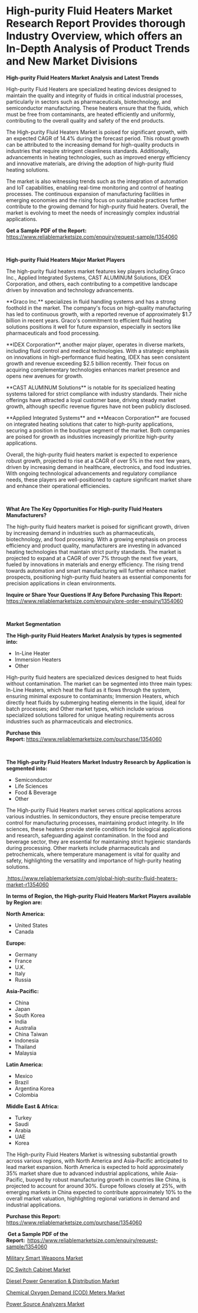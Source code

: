 <p><h1>High-purity Fluid Heaters Market Research Report Provides thorough Industry Overview, which offers an In-Depth Analysis of Product Trends and New Market Divisions</h1></p><p><strong>High-purity Fluid Heaters Market Analysis and Latest Trends</strong></p>
<p><p>High-purity Fluid Heaters are specialized heating devices designed to maintain the quality and integrity of fluids in critical industrial processes, particularly in sectors such as pharmaceuticals, biotechnology, and semiconductor manufacturing. These heaters ensure that the fluids, which must be free from contaminants, are heated efficiently and uniformly, contributing to the overall quality and safety of the end products.</p><p>The High-purity Fluid Heaters Market is poised for significant growth, with an expected CAGR of 14.4% during the forecast period. This robust growth can be attributed to the increasing demand for high-quality products in industries that require stringent cleanliness standards. Additionally, advancements in heating technologies, such as improved energy efficiency and innovative materials, are driving the adoption of high-purity fluid heating solutions.</p><p>The market is also witnessing trends such as the integration of automation and IoT capabilities, enabling real-time monitoring and control of heating processes. The continuous expansion of manufacturing facilities in emerging economies and the rising focus on sustainable practices further contribute to the growing demand for high-purity fluid heaters. Overall, the market is evolving to meet the needs of increasingly complex industrial applications.</p></p>
<p><strong>Get a Sample PDF of the Report:&nbsp;</strong> <a href="https://www.reliablemarketsize.com/enquiry/request-sample/1354060?utm_campaign=2113&utm_medium=2&utm_source=Github&utm_content=ia&utm_term=28022025&utm_id=high-purity-fluid-heaters">https://www.reliablemarketsize.com/enquiry/request-sample/1354060</a></p>
<p>&nbsp;</p>
<p><strong>High-purity Fluid Heaters Major Market Players</strong></p>
<p><p>The high-purity fluid heaters market features key players including Graco Inc., Applied Integrated Systems, CAST ALUMINUM Solutions, IDEX Corporation, and others, each contributing to a competitive landscape driven by innovation and technology advancements.</p><p>**Graco Inc.** specializes in fluid handling systems and has a strong foothold in the market. The company's focus on high-quality manufacturing has led to continuous growth, with a reported revenue of approximately $1.7 billion in recent years. Graco's commitment to efficient fluid heating solutions positions it well for future expansion, especially in sectors like pharmaceuticals and food processing.</p><p>**IDEX Corporation**, another major player, operates in diverse markets, including fluid control and medical technologies. With a strategic emphasis on innovations in high-performance fluid heating, IDEX has seen consistent growth and revenue exceeding $2.5 billion recently. Their focus on acquiring complementary technologies enhances market presence and opens new avenues for growth.</p><p>**CAST ALUMINUM Solutions** is notable for its specialized heating systems tailored for strict compliance with industry standards. Their niche offerings have attracted a loyal customer base, driving steady market growth, although specific revenue figures have not been publicly disclosed.</p><p>**Applied Integrated Systems** and **Meacon Corporation** are focused on integrated heating solutions that cater to high-purity applications, securing a position in the boutique segment of the market. Both companies are poised for growth as industries increasingly prioritize high-purity applications.</p><p>Overall, the high-purity fluid heaters market is expected to experience robust growth, projected to rise at a CAGR of over 5% in the next few years, driven by increasing demand in healthcare, electronics, and food industries. With ongoing technological advancements and regulatory compliance needs, these players are well-positioned to capture significant market share and enhance their operational efficiencies.</p></p>
<p>&nbsp;</p>
<p><strong>What Are The Key Opportunities For High-purity Fluid Heaters Manufacturers?</strong></p>
<p><p>The high-purity fluid heaters market is poised for significant growth, driven by increasing demand in industries such as pharmaceuticals, biotechnology, and food processing. With a growing emphasis on process efficiency and product quality, manufacturers are investing in advanced heating technologies that maintain strict purity standards. The market is projected to expand at a CAGR of over 7% through the next five years, fueled by innovations in materials and energy efficiency. The rising trend towards automation and smart manufacturing will further enhance market prospects, positioning high-purity fluid heaters as essential components for precision applications in clean environments.</p></p>
<p><strong>Inquire or Share Your Questions If Any Before Purchasing This Report:</strong> <a href="https://www.reliablemarketsize.com/enquiry/pre-order-enquiry/1354060?utm_campaign=2113&utm_medium=2&utm_source=Github&utm_content=ia&utm_term=28022025&utm_id=high-purity-fluid-heaters">https://www.reliablemarketsize.com/enquiry/pre-order-enquiry/1354060</a></p>
<p>&nbsp;</p>
<p><strong>Market Segmentation</strong></p>
<p><strong>The High-purity Fluid Heaters Market Analysis by types is segmented into:</strong></p>
<p><ul><li>In-Line Heater</li><li>Immersion Heaters</li><li>Other</li></ul></p>
<p><p>High-purity fluid heaters are specialized devices designed to heat fluids without contamination. The market can be segmented into three main types: In-Line Heaters, which heat the fluid as it flows through the system, ensuring minimal exposure to contaminants; Immersion Heaters, which directly heat fluids by submerging heating elements in the liquid, ideal for batch processes; and Other market types, which include various specialized solutions tailored for unique heating requirements across industries such as pharmaceuticals and electronics.</p></p>
<p><strong>Purchase this Report:&nbsp;</strong><a href="https://www.reliablemarketsize.com/purchase/1354060?utm_campaign=2113&utm_medium=2&utm_source=Github&utm_content=ia&utm_term=28022025&utm_id=high-purity-fluid-heaters">https://www.reliablemarketsize.com/purchase/1354060</a></p>
<p>&nbsp;</p>
<p><strong>The High-purity Fluid Heaters Market Industry Research by Application is segmented into:</strong></p>
<p><ul><li>Semiconductor</li><li>Life Sciences</li><li>Food & Beverage</li><li>Other</li></ul></p>
<p><p>The High-purity Fluid Heaters market serves critical applications across various industries. In semiconductors, they ensure precise temperature control for manufacturing processes, maintaining product integrity. In life sciences, these heaters provide sterile conditions for biological applications and research, safeguarding against contamination. In the food and beverage sector, they are essential for maintaining strict hygienic standards during processing. Other markets include pharmaceuticals and petrochemicals, where temperature management is vital for quality and safety, highlighting the versatility and importance of high-purity heating solutions.</p></p>
<p><a href="https://www.reliablemarketsize.com/global-high-purity-fluid-heaters-market-r1354060?utm_campaign=2113&utm_medium=2&utm_source=Github&utm_content=ia&utm_term=28022025&utm_id=high-purity-fluid-heaters">&nbsp;https://www.reliablemarketsize.com/global-high-purity-fluid-heaters-market-r1354060</a></p>
<p><strong>In terms of Region, the High-purity Fluid Heaters Market Players available by Region are:</strong></p>
<p>
    <p> <strong> North America: </strong>
        <ul>
            <li>United States</li>
            <li>Canada</li>
        </ul>
        </p> 
    <p> <strong> Europe: </strong>
        <ul>
            <li>Germany</li>
            <li>France</li>
            <li>U.K.</li>
            <li>Italy</li>
            <li>Russia</li>
        </ul>
        </p> 
    <p> <strong> Asia-Pacific: </strong>
        <ul>
            <li>China</li>
            <li>Japan</li>
            <li>South Korea</li>
            <li>India</li>
            <li>Australia</li>
            <li>China Taiwan</li>
            <li>Indonesia</li>
            <li>Thailand</li>
            <li>Malaysia</li>
        </ul>
        </p> 
    <p> <strong> Latin America: </strong>
        <ul>
            <li>Mexico</li>
            <li>Brazil</li>
            <li>Argentina Korea</li>
            <li>Colombia</li>
        </ul>
        </p> 
    <p> <strong> Middle East & Africa: </strong>
        <ul>
            <li>Turkey</li>
            <li>Saudi</li>
            <li>Arabia</li>
            <li>UAE</li>
            <li>Korea</li>
        </ul>
    </p>
    </p>
<p><p>The High-purity Fluid Heaters Market is witnessing substantial growth across various regions, with North America and Asia-Pacific anticipated to lead market expansion. North America is expected to hold approximately 35% market share due to advanced industrial applications, while Asia-Pacific, buoyed by robust manufacturing growth in countries like China, is projected to account for around 30%. Europe follows closely at 25%, with emerging markets in China expected to contribute approximately 10% to the overall market valuation, highlighting regional variations in demand and industrial applications.</p></p>
<p><strong>Purchase this Report: </strong><a href="https://www.reliablemarketsize.com/purchase/1354060?utm_campaign=2113&utm_medium=2&utm_source=Github&utm_content=ia&utm_term=28022025&utm_id=high-purity-fluid-heaters">https://www.reliablemarketsize.com/purchase/1354060</a></p>
<p>&nbsp;<strong>Get a Sample PDF of the Report:&nbsp;&nbsp;</strong><a href="https://www.reliablemarketsize.com/enquiry/request-sample/1354060?utm_campaign=2113&utm_medium=2&utm_source=Github&utm_content=ia&utm_term=28022025&utm_id=high-purity-fluid-heaters">https://www.reliablemarketsize.com/enquiry/request-sample/1354060</a></p>
<p><strong></strong></p>
<p><p><a href="https://github.com/donnettaletizia/Market-Research-Report-List-1/blob/main/military-smart-weapons-market.md?utm_campaign=2113&utm_medium=2&utm_source=Github&utm_content=ia&utm_term=28022025&utm_id=high-purity-fluid-heaters">Military Smart Weapons Market</a></p><p><a href="https://github.com/alberthagorsuch/Market-Research-Report-List-1/blob/main/dc-switch-cabinet-market.md?utm_campaign=2113&utm_medium=2&utm_source=Github&utm_content=ia&utm_term=28022025&utm_id=high-purity-fluid-heaters">DC Switch Cabinet Market</a></p><p><a href="https://github.com/viipposahko25/Market-Research-Report-List-1/blob/main/diesel-power-generation-distribution-market.md?utm_campaign=2113&utm_medium=2&utm_source=Github&utm_content=ia&utm_term=28022025&utm_id=high-purity-fluid-heaters">Diesel Power Generation & Distribution Market</a></p><p><a href="https://github.com/boisetwa16/Market-Research-Report-List-1/blob/main/chemical-oxygen-demand-cod-meters-market.md?utm_campaign=2113&utm_medium=2&utm_source=Github&utm_content=ia&utm_term=28022025&utm_id=high-purity-fluid-heaters">Chemical Oxygen Demand (COD) Meters Market</a></p><p><a href="https://github.com/zupankocka/Market-Research-Report-List-1/blob/main/power-source-analyzers-market.md?utm_campaign=2113&utm_medium=2&utm_source=Github&utm_content=ia&utm_term=28022025&utm_id=high-purity-fluid-heaters">Power Source Analyzers Market</a></p></p>